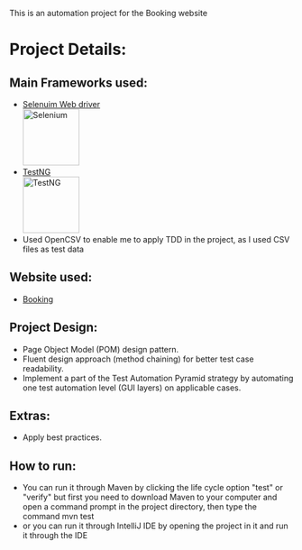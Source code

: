This is an automation project for the Booking website 
# Project Details:
## Main Frameworks used:
* [Selenuim Web driver](https://github.com/SeleniumHQ)<br><img height="100" title="Selenium" src="https://avatars.githubusercontent.com/u/983927?s=200&v=4">
* [TestNG](https://github.com/testng-team/testng) <br><img height="100" title="TestNG" src="https://avatars.githubusercontent.com/u/12528662?s=200&v=4">
* Used OpenCSV to enable me to apply TDD in the project, as I used CSV files as test data


## Website used:
* [Booking](https://www.booking.com/) 
## Project Design:
* Page Object Model (POM) design pattern.
* Fluent design approach (method chaining) for better test case readability.
* Implement a part of the Test Automation Pyramid strategy by automating one test automation level (GUI layers) on applicable cases.
## Extras:
* Apply best practices.
## How to run:
* You can run it through Maven by clicking the life cycle option "test" or "verify" but first you need to download Maven to your computer and open a command prompt in the project directory, then type the command mvn test
* or you can run it through IntelliJ IDE by opening the project in it and run it through the IDE 
